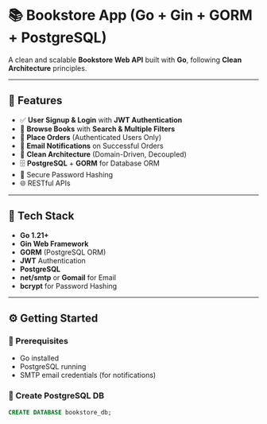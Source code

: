 # 📚 Bookstore App (Go + Gin + GORM + PostgreSQL)

A clean and scalable **Bookstore Web API** built with **Go**, following **Clean Architecture** principles.

---

## 🚀 Features

- ✅ **User Signup & Login** with **JWT Authentication**
- 📖 **Browse Books** with **Search & Multiple Filters**
- 🛒 **Place Orders** (Authenticated Users Only)
- 📧 **Email Notifications** on Successful Orders
- 🧼 **Clean Architecture** (Domain-Driven, Decoupled)
- 🗄️ **PostgreSQL** + **GORM** for Database ORM
- 🔐 Secure Password Hashing
- 🌐 RESTful APIs

---

## 🧰 Tech Stack

- **Go 1.21+**
- **Gin Web Framework**
- **GORM** (PostgreSQL ORM)
- **JWT** Authentication
- **PostgreSQL**
- **net/smtp** or **Gomail** for Email
- **bcrypt** for Password Hashing

---

## ⚙️ Getting Started

### 🔧 Prerequisites

- Go installed
- PostgreSQL running
- SMTP email credentials (for notifications)

### 🐘 Create PostgreSQL DB

```sql
CREATE DATABASE bookstore_db;
